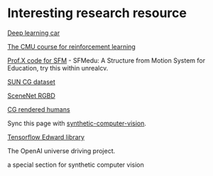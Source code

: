 # Interesting research resource

[Deep learning car](https://github.com/lexfridman/deepcars)

[The CMU course for reinforcement learning]()

[Prof.X code for SFM](http://vision.princeton.edu/courses/SFMedu/) - SFMedu: A Structure from Motion System for Education, try this within unrealcv.

[SUN CG dataset](http://suncg.cs.princeton.edu/)

[SceneNet RGBD](https://github.com/jmccormac/pySceneNetRGBD)

[CG rendered humans]()

Sync this page with [synthetic-computer-vision](https://github.com/unrealcv/synthetic-computer-vision).

[Tensorflow Edward library](http://dustintran.com/talks/Tran_Edward.pdf)

The OpenAI universe driving project.

a special section for synthetic computer vision
